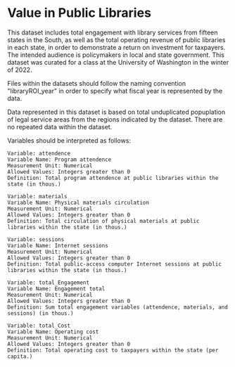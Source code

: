 
# Value in Public Libraries

This dataset includes total engagement with library services from fifteen states in the South, as well as the total operating revenue of public libraries in each state, in order to demonstrate a return on investment for taxpayers. The intended audience is policymakers in local and state government. This dataset was curated for a class at the University of Washington in the winter of 2022.

Files within the datasets should follow the naming convention "libraryROI_year" in order to specify what fiscal year is represented by the data.

Data represented in this dataset is based on total unduplicated popuplation of legal service areas from the regions indicated by the dataset. There are no repeated data within the dataset.


Variables should be interpreted as follows:

    Variable: attendence	
    Variable Name: Program attendence	
    Measurement Unit: Numerical	
    Allowed Values: Integers greater than 0	
    Definition: Total program attendence at public libraries within the state (in thous.)

    Variable: materials	
    Variable Name: Physical materials circulation	
    Measurement Unit: Numerical	
    Allowed Values: Integers greater than 0	
    Definition: Total circulation of physical materials at public libraries within the state (in thous.)

    Variable: sessions	
    Variable Name: Internet sessions	
    Measurement Unit: Numerical	
    Allowed Values: Integers greater than 0	
    Definition: Total public-access computer Internet sessions at public libraries within the state (in thous.)

    Variable: total_Engagement	
    Variable Name: Engagement total	
    Measurement Unit: Numerical	
    Allowed Values: Integers greater than 0	
    Definition: Sum total engagement variables (attendence, materials, and sessions) (in thous.)

    Variable: total_Cost	
    Variable Name: Operating cost	
    Measurement Unit: Numerical	
    Allowed Values: Integers greater than 0	
    Definition: Total operating cost to taxpayers within the state (per capita.)